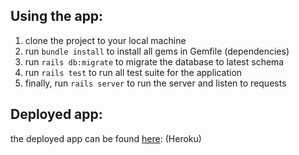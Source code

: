 ## Using the app:

1. clone the project to your local machine
2. run `bundle install` to install all gems in Gemfile (dependencies)
3. run `rails db:migrate` to migrate the database to latest schema
4. run `rails test` to run all test suite for the application
5. finally, run `rails server` to run the server and listen to requests


## Deployed app:
the deployed app can be found [here](): (Heroku)

